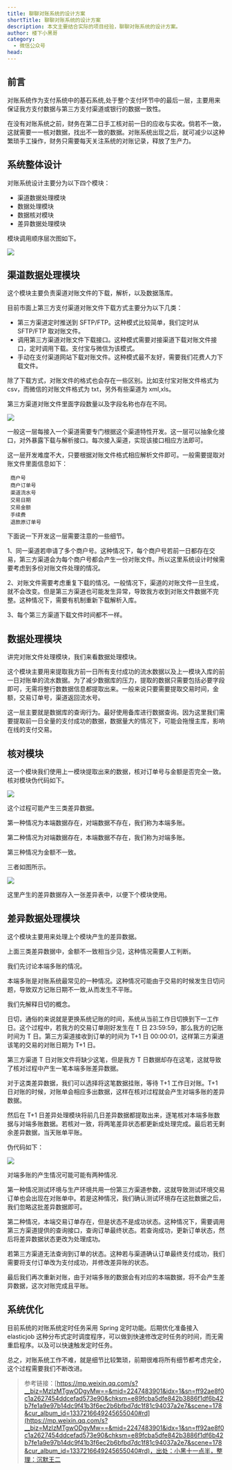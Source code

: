 ```yaml
---
title: 聊聊对账系统的设计方案
shortTitle: 聊聊对账系统的设计方案
description: 本文主要结合实际的项目经验，聊聊对账系统的设计方案。
author: 楼下小黑哥
category:
  - 微信公众号
head:
---
```


## 前言

对账系统作为支付系统中的基石系统,处于整个支付环节中的最后一层，主要用来保证我方支付数据与第三方支付渠道或银行的数据一致性。

在没有对账系统之前，财务在第二日手工核对前一日的应收与实收。倘若不一致，这就需要一一核对数据，找出不一致的数据。对账系统出现之后，就可减少以这种繁琐手工操作，财务只需要每天关注系统的对账记录，释放了生产力。

## 系统整体设计

对账系统设计主要分为以下四个模块：

*   渠道数据处理模块
*   数据处理模块
*   数据核对模块
*   差异数据处理模块

模块调用顺序层次图如下。

![](https://mmbiz.qpic.cn/mmbiz_png/LEFcpfxrbq4ZMX8c2ErJTaTJbJkiaHS48HxKRIkVOqQ2XdqW5TJ2hJAHJXCJ1qLjVGn4lVhhwjY7pcI7qlkqWww/640?wx_fmt=png)


## 渠道数据处理模块

这个模块主要负责渠道对账文件的下载，解析，以及数据落库。

目前市面上第三方支付渠道对账文件下载方式主要分为以下几类：

*   第三方渠道定时推送到 SFTP/FTP。这种模式比较简单，我们定时从 SFTP/FTP 取对账文件。
*   调用第三方渠道对账文件下载接口。这种模式需要对接渠道下载对账文件接口，定时调用下载。支付宝与微信为该模式。
*   手动在支付渠道网站下载对账文件。这种模式最不友好，需要我们花费人力下载文件。

除了下载方式，对账文件的格式也会存在一些区别。比如支付宝对账文件格式为 csv，而微信的对账文件格式为 txt，另外有些渠道为 xml,xls。

第三方渠道对账文件里面字段数量以及字段名称也存在不同。

![](https://mmbiz.qpic.cn/mmbiz_png/LEFcpfxrbq4ZMX8c2ErJTaTJbJkiaHS48zqq0ObI17NGwuJtE63ybDggZZ534GoYFjpInuhiaItqfE19oIbWBWSQ/640?wx_fmt=png)

一般这一层每接入一个渠道需要专门根据这个渠道特性开发。这一层可以抽象化接口，对外暴露下载与解析接口。每次接入渠道，实现该接口相应方法即可。

这一层开发难度不大，只要根据对账文件格式相应解析文件即可。一般需要提取对账文件里面信息如下：

 ```
  商户号
  商户订单号
  渠道流水号
  交易日期
  交易金额
  手续费
  退款原订单号
 ```

下面说一下开发这一层需要注意的一些细节。

1、同一渠道若申请了多个商户号。这种情况下，每个商户号若前一日都存在交易，第三方渠道会为每个商户号都会产生一份对账文件。所以这里系统设计时候需要考虑到多份对账文件处理的情况。 

2、对账文件需要考虑重复下载的情况。一般情况下，渠道的对账文件一旦生成，就不会改变。但是第三方渠道也可能发生异常，导致我方收到对账文件数据不完整。这种情况下，需要有机制重新下载解析入库。 

3、每个第三方渠道下载文件时间都不一样。

## 数据处理模块

讲完对账文件处理模块，我们来看数据处理模块。

这个模块主要用来提取我方前一日所有支付成功的流水数据以及上一模块入库的前一日对账单的流水数据。为了减少数据库的压力，提取的数据只需要包括必要字段即可，无需将整行数数据信息都提取出来。一般来说只要需要提取交易时间，金额，交易订单号，渠道返回流水号。

这一层主要就是数据库的查询行为。最好使用备库进行数据查询。因为这里我们需要提取前一日全量的支付成功的数据，数据量大的情况下，可能会拖慢主库，影响在线的支付交易。

## 核对模块

这一个模块我们使用上一模块提取出来的数据，核对订单号与金额是否完全一致。核对模块伪代码如下。

![](https://mmbiz.qpic.cn/mmbiz_png/LEFcpfxrbq4ZMX8c2ErJTaTJbJkiaHS48sue6xL9NXAFvJU62Z0rW53avic7BvKAWFGjcZTfFs33dXTicnZp4BxhQ/640?wx_fmt=png)

这个过程可能产生三类差异数据。

第一种情况为本端数据存在，对端数据不存在，我们称为本端多账。

第二种情况为对端数据存在，本端数据不存在，我们称为对端多账。

第三种情况为金额不一致。

三者如图所示。

![](https://mmbiz.qpic.cn/mmbiz_png/LEFcpfxrbq4ZMX8c2ErJTaTJbJkiaHS48U7BSzTJV2VhdobFJpoLH3ZRokAMaC0ZOBic1TzkSxOuxZBEmGCNkM2A/640?wx_fmt=png)

这里产生的差异数据存入一张差异表中，以便下个模块使用。

## 差异数据处理模块

这个模块主要用来处理上个模块产生的差异数据。

上面三类差异数据中，金额不一致相当少见，这种情况需要人工判断。

我们先讨论本端多账的情况。

本端多账是对账系统最常见的一种情况。这种情况可能由于交易的时候发生日切问题，导致双方记账日期不一致,从而发生不平账。

我们先解释日切的概念。

日切，通俗的来说就是更换系统记账的时间，系统从当前工作日切换到下一工作日。这个过程中，若我方的交易订单刚好发生在 T 日 23:59:59，那么我方的记账时间为 T 日。第三方渠道接收到订单的时间为 T+1 日 00:00:01，这样第三方渠道该笔的交易的对账日期为 T+1 日。

第三方渠道 T 日对账文件将缺少这笔，但是我方 T 日数据却存在这笔，这就导致了核对过程中产生一笔本端多账差异数据。

对于这类差异数据，我们可以选择将这笔数据挂账，等待 T+1 工作日对账。T+1 日对账的时候，对账单会相应多出数据，这样在核对过程就会产生对端多账的差异数据。

然后在 T+1 日差异处理模块将前几日差异数据都提取出来，逐笔核对本端多账数据与对端多账数据。若核对一致，将两笔差异状态都更新成处理完成。最后若无剩余差异数据，当天账单平账。

伪代码如下：

![](https://mmbiz.qpic.cn/mmbiz_png/LEFcpfxrbq4ZMX8c2ErJTaTJbJkiaHS48jzCiatUA20Wvic3bRiap7DMr0RMiaFiarDHAcYC47hJKcNqT6MB5h4TlBUw/640?wx_fmt=png)

对端多账的产生情况可能可能有两种情况.

第一种情况测试环境与生产环境共用一份第三方渠道参数，这就导致测试环境交易订单也会出现在对账单中。若是这种情况，我们确认测试环境存在这批数据之后，我们忽略这批差异数据即可。

第二种情况，本端交易订单存在，但是状态不是成功状态。这种情况下，需要调用第三方渠道提供的查询接口，查询订单最终状态。若查询成功，更新订单状态，然后将差异数据状态更改为处理成功。

若第三方渠道无法查询到订单的状态。这种若与渠道确认订单最终支付成功，我们需要将支付订单改为支付成功，并修改差异账的状态。

最后我们再次重新对账，由于对端多账的数据会有对应的本端数据，将不会产生差异数据，这次对账完成且平账。

## 系统优化

目前系统的对账系统定时任务采用 Spring 定时功能。后期优化准备接入 elasticjob 这种分布式定时调度程序，可以做到快速修改定时任务的时间，而无需重启程序。以及可以快速触发定时任务。

总之，对账系统工作不难，就是细节比较繁琐，前期很难将所有细节都考虑完全，这个过程需要我们不断改进。


>参考链接：[https://mp.weixin.qq.com/s?__biz=MzIzMTgwODgyMw==&mid=2247483901&idx=1&sn=ff92ae8f0c1a2627454ddcefad573e90&chksm=e89fcba5dfe842b3886f1df6b42b7fe1a9e97b14dc9f41b3f6ec2b6bfbd7dc1f81c94037a2e7&scene=178&cur_album_id=1337216649245655040#rd](https://mp.weixin.qq.com/s?__biz=MzIzMTgwODgyMw==&mid=2247483901&idx=1&sn=ff92ae8f0c1a2627454ddcefad573e90&chksm=e89fcba5dfe842b3886f1df6b42b7fe1a9e97b14dc9f41b3f6ec2b6bfbd7dc1f81c94037a2e7&scene=178&cur_album_id=1337216649245655040#rd)，出处：小黑十一点半，整理：沉默王二